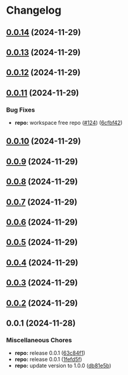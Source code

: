 # Changelog

## [0.0.14](https://github.com/iamzaker/sample-release-please-manifest/compare/date-helpers@v0.0.13...date-helpers@v0.0.14) (2024-11-29)

## [0.0.13](https://github.com/iamzaker/sample-release-please-manifest/compare/date-helpers@v0.0.12...date-helpers@v0.0.13) (2024-11-29)

## [0.0.12](https://github.com/iamzaker/sample-release-please-manifest/compare/date-helpers@v0.0.11...date-helpers@v0.0.12) (2024-11-29)

## [0.0.11](https://github.com/iamzaker/sample-release-please-manifest/compare/date-helpers@v0.0.10...date-helpers@v0.0.11) (2024-11-29)


### Bug Fixes

* **repo:** workspace free repo ([#124](https://github.com/iamzaker/sample-release-please-manifest/issues/124)) ([6cfbf42](https://github.com/iamzaker/sample-release-please-manifest/commit/6cfbf42b293cb222887bf291a96b61930b1f5921))

## [0.0.10](https://github.com/iamzaker/sample-release-please-manifest/compare/date-helpers@v0.0.9...date-helpers@v0.0.10) (2024-11-29)

## [0.0.9](https://github.com/iamzaker/sample-release-please-manifest/compare/date-helpers@v0.0.8...date-helpers@v0.0.9) (2024-11-29)

## [0.0.8](https://github.com/iamzaker/sample-release-please-manifest/compare/date-helpers@v0.0.7...date-helpers@v0.0.8) (2024-11-29)

## [0.0.7](https://github.com/iamzaker/sample-release-please-manifest/compare/date-helpers@v0.0.6...date-helpers@v0.0.7) (2024-11-29)

## [0.0.6](https://github.com/iamzaker/sample-release-please-manifest/compare/date-helpers@v0.0.5...date-helpers@v0.0.6) (2024-11-29)

## [0.0.5](https://github.com/iamzaker/sample-release-please-manifest/compare/date-helpers@v0.0.4...date-helpers@v0.0.5) (2024-11-29)

## [0.0.4](https://github.com/iamzaker/sample-release-please-manifest/compare/date-helpers@v0.0.3...date-helpers@v0.0.4) (2024-11-29)

## [0.0.3](https://github.com/iamzaker/sample-release-please-manifest/compare/date-helpers@v0.0.2...date-helpers@v0.0.3) (2024-11-29)

## [0.0.2](https://github.com/iamzaker/sample-release-please-manifest/compare/date-helpers@v0.0.1...date-helpers@v0.0.2) (2024-11-29)

## 0.0.1 (2024-11-28)


### Miscellaneous Chores

* **repo:** release 0.0.1 ([63c84f1](https://github.com/iamzaker/sample-release-please-manifest/commit/63c84f1f9b18083f3f7948aa1493b9fec5f5e938))
* **repo:** release 0.0.1 ([1fefd5f](https://github.com/iamzaker/sample-release-please-manifest/commit/1fefd5f0a9e31e25500a8b3183c776c8a23e4613))
* **repo:** update version to 1.0.0 ([db81e5b](https://github.com/iamzaker/sample-release-please-manifest/commit/db81e5b0c8daa4abaa20ebffa56221d27c7e68c4))
